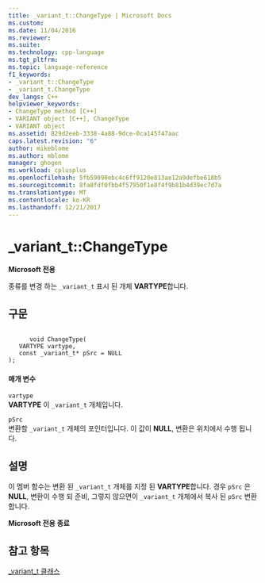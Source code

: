 ```yaml
---
title: _variant_t::ChangeType | Microsoft Docs
ms.custom: 
ms.date: 11/04/2016
ms.reviewer: 
ms.suite: 
ms.technology: cpp-language
ms.tgt_pltfrm: 
ms.topic: language-reference
f1_keywords:
- _variant_t::ChangeType
- _variant_t.ChangeType
dev_langs: C++
helpviewer_keywords:
- ChangeType method [C++]
- VARIANT object [C++], ChangeType
- VARIANT object
ms.assetid: 829d2eeb-3338-4a88-9dce-0ca145f47aac
caps.latest.revision: "6"
author: mikeblome
ms.author: mblome
manager: ghogen
ms.workload: cplusplus
ms.openlocfilehash: 5fb59090ebc4c6ff9120e813ae12a9defbe618b5
ms.sourcegitcommit: 8fa8fdf0fbb4f57950f1e8f4f9b81b4d39ec7d7a
ms.translationtype: MT
ms.contentlocale: ko-KR
ms.lasthandoff: 12/21/2017
---
```

# <a name="varianttchangetype"></a>_variant_t::ChangeType
**Microsoft 전용**  
  
 종류를 변경 하는 `_variant_t` 표시 된 개체 **VARTYPE**합니다.  
  
## <a name="syntax"></a>구문  
  
```  
  
      void ChangeType(  
   VARTYPE vartype,  
   const _variant_t* pSrc = NULL   
);  
```  
  
#### <a name="parameters"></a>매개 변수  
 `vartype`  
 **VARTYPE** 이 `_variant_t` 개체입니다.  
  
 `pSrc`  
 변환할 `_variant_t` 개체의 포인터입니다. 이 값이 **NULL**, 변환은 위치에서 수행 됩니다.  
  
## <a name="remarks"></a>설명  
 이 멤버 함수는 변환 된 `_variant_t` 개체를 지정 된 **VARTYPE**합니다. 경우 `pSrc` 은 **NULL**, 변환이 수행 되 준비, 그렇지 않으면이 `_variant_t` 개체에서 복사 된 `pSrc` 변환 합니다.  
  
 **Microsoft 전용 종료**  
  
## <a name="see-also"></a>참고 항목  
 [_variant_t 클래스](../cpp/variant-t-class.md)